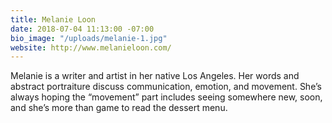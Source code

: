 ```yaml
---
title: Melanie Loon
date: 2018-07-04 11:13:00 -07:00
bio_image: "/uploads/melanie-1.jpg"
website: http://www.melanieloon.com/
---
```


Melanie is a writer and artist in her native Los Angeles. Her words and abstract portraiture discuss communication, emotion, and movement. She’s always hoping the “movement” part includes seeing somewhere new, soon, and she’s more than game to read the dessert menu.